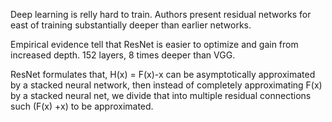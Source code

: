 Deep learning is relly hard to train. Authors present residual networks for east of training substantially deeper than earlier networks.

Empirical evidence tell that ResNet is easier to optimize and gain from increased depth. 152 layers, 8 times deeper than VGG.

ResNet formulates that, H(x) = F(x)-x can be asymptotically approximated by a stacked neural network, then instead of completely approximating F(x) by a stacked neural net, we divide that into multiple residual connections such (F(x) +x) to be approximated.


